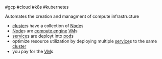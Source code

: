 #gcp #cloud #k8s #kubernetes 

Automates the creation and managment of compute infrastructure
- [cluster](/cluster)s have a collection of [Node](/techstack/gcp/Node.md)s
- [Node](/techstack/gcp/Node.md)s are [compute engine](/compute%20engine) [VM](/VM)s
- [service](/techstack/gcp/service.md)s are deployt into [pod](/techstack/gcp/pod.md)s
- optimize resource utilization by deploying multiple [service](/techstack/gcp/service.md)s to the same [cluster](/cluster)
- you pay for the [VM](/VM)s